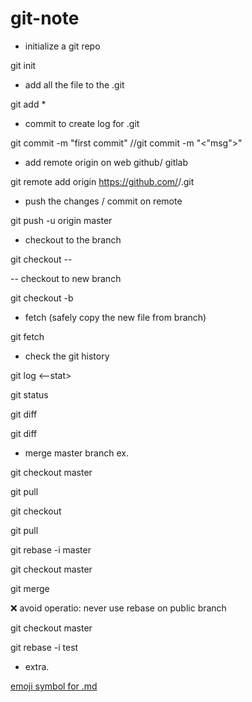 # git-note

- initialize a git repo

git init

- add all the file to the .git

git add *

- commit to create log for .git

git commit -m "first commit"
//git commit -m "<"msg">"

- add remote origin on web github/ gitlab

git remote add origin https://github.com/<username>/<project-name>.git

- push the changes / commit on remote 

git push -u origin master

- checkout to the branch

git checkout <branchname> -- <filename>
  
-- checkout to new branch

git checkout -b <new branch> <src branch>

- fetch (safely copy the new file from branch)

git fetch <branch>

- check the git history

git log <--stat> <commit-id>

git status <commit-id>

git diff <commit-id> <commit-id>

git diff <branch name>

- merge master branch ex.

git checkout master

git pull

git checkout <test>
  
git pull

git rebase -i master

git checkout master

git merge <test>
  
 :x: avoid operatio: never use rebase on public branch 

git checkout master

git rebase -i test

- extra.

[emoji symbol for .md](https://gist.githubusercontent.com/AliMD/3344523/raw/6cb0a435ad52bcd7465ab786f18e511ce5089924/gistfile1.md)


